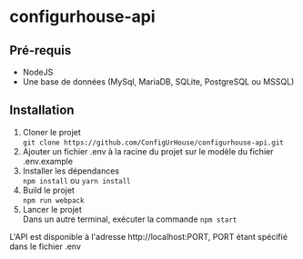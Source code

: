 # configurhouse-api
## Pré-requis
- NodeJS
- Une base de données (MySql, MariaDB, SQLite, PostgreSQL ou MSSQL)
## Installation
1. Cloner le projet  
`git clone https://github.com/ConfigUrHouse/configurhouse-api.git`
2. Ajouter un fichier .env à la racine du projet sur le modèle du fichier .env.example
3. Installer les dépendances  
`npm install` ou `yarn install`
4. Build le projet  
`npm run webpack`
5. Lancer le projet  
Dans un autre terminal, exécuter la commande `npm start`

L'API est disponible à l'adresse http://localhost:PORT, PORT étant spécifié dans le fichier .env 